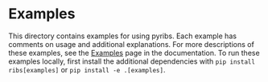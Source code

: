# Examples

This directory contains examples for using pyribs. Each example has comments on
usage and additional explanations. For more descriptions of these examples, see
the [Examples](https://docs.pyribs.org/en/stable/examples.html) page in the
documentation. To run these examples locally, first install the additional
dependencies with `pip install ribs[examples]` or `pip install -e .[examples]`.
